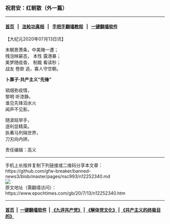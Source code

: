 ### 祝君安：红朝散（外一篇）
------------------------

#### [首页](https://github.com/gfw-breaker/banned-news3/blob/master/README.md) &nbsp;&nbsp;|&nbsp;&nbsp; [法轮功真相](https://github.com/begood0513/basic/blob/master/README.md)  &nbsp;&nbsp;|&nbsp;&nbsp; [手把手翻墙教程](https://github.com/gfw-breaker/guides/wiki)  &nbsp;&nbsp;|&nbsp;&nbsp; [一键翻墙软件](https://github.com/gfw-breaker/nogfw/blob/master/README.md)  



<div><p>
 【大纪元2020年07月13日讯】
</p>
<p>
 末朝景萧条，中美赌一遭；
 <br/>
 残泡映窘态，
 <ok href="https://www.epochtimes.com/gb/tag/%E6%9C%AC%E6%80%A7.html">
  本性
 </ok>
 露港暴；
 <br/>
 美梦随疫杳，
 <ok href="https://www.epochtimes.com/gb/tag/%E5%88%B6%E8%A3%81.html">
  制裁
 </ok>
 看读秒；
 <br/>
 <ok href="https://www.epochtimes.com/gb/tag/%E6%88%98%E5%8F%8B.html">
  战友
 </ok>
 <ok href="https://www.epochtimes.com/gb/tag/%E5%8D%B7%E6%AC%BE.html">
  卷款
 </ok>
 逃，寡人守空朝。
</p>
<p>
 <strong>
  卜算子·共产主义“先锋”
 </strong>
</p>
<p>
 销烟弥疫情，
 <br/>
 <ok href="https://www.epochtimes.com/gb/tag/%E9%BB%8E%E6%98%8E.html">
  黎明
 </ok>
 听漆静。
 <br/>
 谁见先锋滔水火
 <br/>
 闻声不见影。
</p>
<p>
 随波姑举手，
 <br/>
 逐利显精英。
 <br/>
 执著马列隔世界，
 <br/>
 刀刃向内拼。
</p>
<p>
 责任编辑：高义
</p>
</div>
<hr/>
手机上长按并复制下列链接或二维码分享本文章：<br/>
https://github.com/gfw-breaker/banned-news3/blob/master/pages/nsc993/n12252340.md <br/>
<a href='https://github.com/gfw-breaker/banned-news3/blob/master/pages/nsc993/n12252340.md'><img src='https://github.com/gfw-breaker/banned-news3/blob/master/pages/nsc993/n12252340.md.png'/></a> <br/>
原文地址（需翻墙访问）：https://www.epochtimes.com/gb/20/7/13/n12252340.htm


------------------------
#### [首页](https://github.com/gfw-breaker/banned-news3/blob/master/README.md) &nbsp;|&nbsp; [一键翻墙软件](https://github.com/gfw-breaker/nogfw/blob/master/README.md) &nbsp;| [《九评共产党》](https://github.com/gfw-breaker/9ping.md/blob/master/README.md#九评之一评共产党是什么) | [《解体党文化》](https://github.com/gfw-breaker/jtdwh.md/blob/master/README.md) | [《共产主义的终极目的》](https://github.com/gfw-breaker/gczydzjmd.md/blob/master/README.md)


<img src='http://gfw-breaker.win/banned-news3/pages/nsc993/n12252340.md' width='0px' height='0px'/>